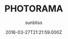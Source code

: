 ---
title: PHOTORAMA
github: https://github.com/sunbliss/photorama
demo: https://sunbliss.github.io/photorama
author: sunbliss
ssg:
  - Jekyll
cms:
  - No Cms
date: 2016-03-27T21:21:59.000Z
description: '''PHOTORAMA'' template for Jekyll'
stale: true
---